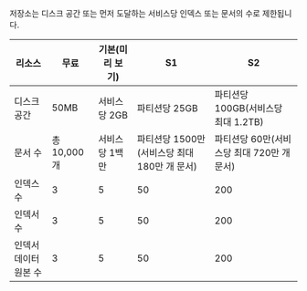 저장소는 디스크 공간 또는 먼저 도달하는 서비스당 인덱스 또는 문서의 수로 제한됩니다.

| 리소스 | 무료 | 기본(미리 보기) | S1 | S2 |
| --- | --- | --- | --- | --- |
| 디스크 공간 |50MB |서비스당 2GB |파티션당 25GB |파티션당 100GB(서비스당 최대 1.2TB) |
| 문서 수 |총 10,000개 |서비스당 1백만 |파티션당 1500만(서비스당 최대 180만 개 문서) |파티션당 60만(서비스당 최대 720만 개 문서) |
| 인덱스 수 |3 |5 |50 |200 |
| 인덱서 수 |3 |5 |50 |200 |
| 인덱서 데이터 원본 수 |3 |5 |50 |200 |

<!---HONumber=AcomDC_0601_2016-->